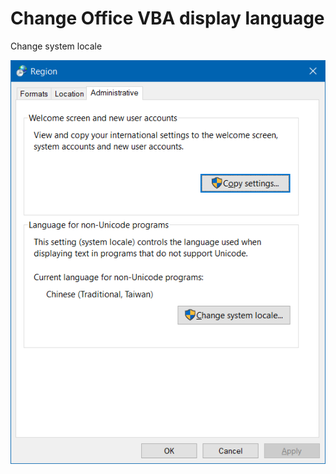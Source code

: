 # Change Office VBA display language

Change system locale

![Change System Locale](img/Change&#32;System&#32;Locale.png)
